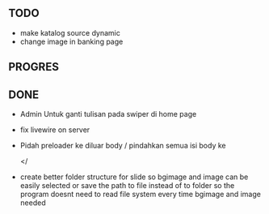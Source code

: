 ## TODO

- make katalog source dynamic
- change image in banking page

## PROGRES

## DONE

- Admin Untuk ganti tulisan pada swiper di home page

- fix livewire on server
- Pidah preloader ke diluar body / pindahkan semua isi body ke <main></<main>
- create better folder structure for slide so bgimage and image can be easily selected or save the path to file instead
  of to folder so the program doesnt need to read file system every time bgimage and image needed
